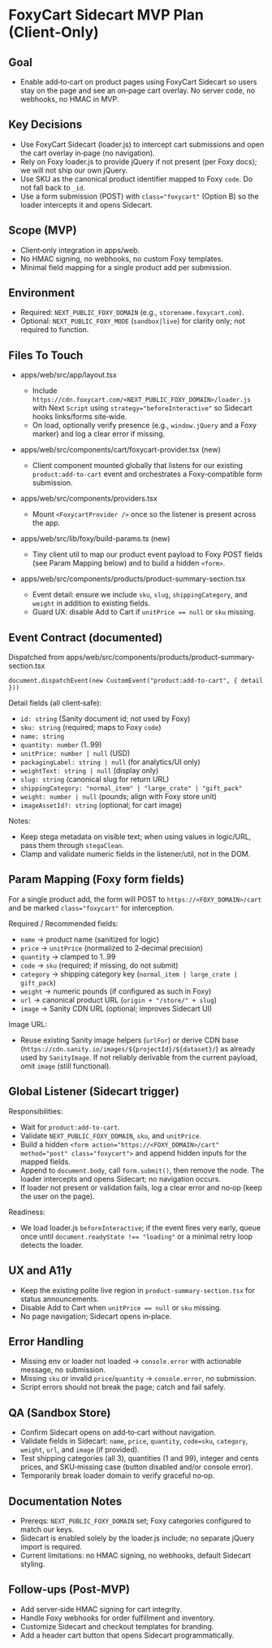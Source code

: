 # FoxyCart Sidecart MVP Plan (Client‑Only)

## Goal

- Enable add‑to‑cart on product pages using FoxyCart Sidecart so users stay on the page and see an on‑page cart overlay. No server code, no webhooks, no HMAC in MVP.

## Key Decisions

- Use FoxyCart Sidecart (loader.js) to intercept cart submissions and open the cart overlay in‑page (no navigation).
- Rely on Foxy loader.js to provide jQuery if not present (per Foxy docs); we will not ship our own jQuery.
- Use SKU as the canonical product identifier mapped to Foxy `code`. Do not fall back to `_id`.
- Use a form submission (POST) with `class="foxycart"` (Option B) so the loader intercepts it and opens Sidecart.

## Scope (MVP)

- Client‑only integration in apps/web.
- No HMAC signing, no webhooks, no custom Foxy templates.
- Minimal field mapping for a single product add per submission.

## Environment

- Required: `NEXT_PUBLIC_FOXY_DOMAIN` (e.g., `storename.foxycart.com`).
- Optional: `NEXT_PUBLIC_FOXY_MODE` (`sandbox|live`) for clarity only; not required to function.

## Files To Touch

- apps/web/src/app/layout.tsx
  - Include `https://cdn.foxycart.com/<NEXT_PUBLIC_FOXY_DOMAIN>/loader.js` with Next `Script` using `strategy="beforeInteractive"` so Sidecart hooks links/forms site‑wide.
  - On load, optionally verify presence (e.g., `window.jQuery` and a Foxy marker) and log a clear error if missing.

- apps/web/src/components/cart/foxycart-provider.tsx (new)
  - Client component mounted globally that listens for our existing `product:add-to-cart` event and orchestrates a Foxy‑compatible form submission.

- apps/web/src/components/providers.tsx
  - Mount `<FoxycartProvider />` once so the listener is present across the app.

- apps/web/src/lib/foxy/build-params.ts (new)
  - Tiny client util to map our product event payload to Foxy POST fields (see Param Mapping below) and to build a hidden `<form>`.

- apps/web/src/components/products/product-summary-section.tsx
  - Event detail: ensure we include `sku`, `slug`, `shippingCategory`, and `weight` in addition to existing fields.
  - Guard UX: disable Add to Cart if `unitPrice == null` or `sku` missing.

## Event Contract (documented)

Dispatched from apps/web/src/components/products/product-summary-section.tsx

`document.dispatchEvent(new CustomEvent("product:add-to-cart", { detail }))`

Detail fields (all client‑safe):

- `id: string` (Sanity document id; not used by Foxy)
- `sku: string` (required; maps to Foxy `code`)
- `name: string`
- `quantity: number` (1..99)
- `unitPrice: number | null` (USD)
- `packagingLabel: string | null` (for analytics/UI only)
- `weightText: string | null` (display only)
- `slug: string` (canonical slug for return URL)
- `shippingCategory: "normal_item" | "large_crate" | "gift_pack"`
- `weight: number | null` (pounds; align with Foxy store unit)
- `imageAssetId?: string` (optional; for cart image)

Notes:

- Keep stega metadata on visible text; when using values in logic/URL, pass them through `stegaClean`.
- Clamp and validate numeric fields in the listener/util, not in the DOM.

## Param Mapping (Foxy form fields)

For a single product add, the form will POST to `https://<FOXY_DOMAIN>/cart` and be marked `class="foxycart"` for interception.

Required / Recommended fields:

- `name` → product name (sanitized for logic)
- `price` → `unitPrice` (normalized to 2‑decimal precision)
- `quantity` → clamped to 1..99
- `code` → `sku` (required; if missing, do not submit)
- `category` → shipping category key (`normal_item | large_crate | gift_pack`)
- `weight` → numeric pounds (if configured as such in Foxy)
- `url` → canonical product URL (`origin + "/store/" + slug`)
- `image` → Sanity CDN URL (optional; improves Sidecart UI)

Image URL:

- Reuse existing Sanity image helpers (`urlFor`) or derive CDN base (`https://cdn.sanity.io/images/${projectId}/${dataset}/`) as already used by `SanityImage`. If not reliably derivable from the current payload, omit `image` (still functional).

## Global Listener (Sidecart trigger)

Responsibilities:

- Wait for `product:add-to-cart`.
- Validate `NEXT_PUBLIC_FOXY_DOMAIN`, `sku`, and `unitPrice`.
- Build a hidden `<form action="https://<FOXY_DOMAIN>/cart" method="post" class="foxycart">` and append hidden inputs for the mapped fields.
- Append to `document.body`, call `form.submit()`, then remove the node. The loader intercepts and opens Sidecart; no navigation occurs.
- If loader not present or validation fails, log a clear error and no‑op (keep the user on the page).

Readiness:

- We load loader.js `beforeInteractive`; if the event fires very early, queue once until `document.readyState !== "loading"` or a minimal retry loop detects the loader.

## UX and A11y

- Keep the existing polite live region in `product-summary-section.tsx` for status announcements.
- Disable Add to Cart when `unitPrice == null` or `sku` missing.
- No page navigation; Sidecart opens in‑place.

## Error Handling

- Missing env or loader not loaded → `console.error` with actionable message, no submission.
- Missing `sku` or invalid `price`/`quantity` → `console.error`, no submission.
- Script errors should not break the page; catch and fail safely.

## QA (Sandbox Store)

- Confirm Sidecart opens on add‑to‑cart without navigation.
- Validate fields in Sidecart: `name`, `price`, `quantity`, `code=sku`, `category`, `weight`, `url`, and `image` (if provided).
- Test shipping categories (all 3), quantities (1 and 99), integer and cents prices, and SKU‑missing case (button disabled and/or console error).
- Temporarily break loader domain to verify graceful no‑op.

## Documentation Notes

- Prereqs: `NEXT_PUBLIC_FOXY_DOMAIN` set; Foxy categories configured to match our keys.
- Sidecart is enabled solely by the loader.js include; no separate jQuery import is required.
- Current limitations: no HMAC signing, no webhooks, default Sidecart styling.

## Follow‑ups (Post‑MVP)

- Add server‑side HMAC signing for cart integrity.
- Handle Foxy webhooks for order fulfillment and inventory.
- Customize Sidecart and checkout templates for branding.
- Add a header cart button that opens Sidecart programmatically.
